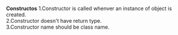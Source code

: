 **Constructos**
                1.Constructor is called whenver an instance of object is created.   <br>
                2.Constructor doesn't have return type.   <br>
                3.Constructor name should be class name.   <br>